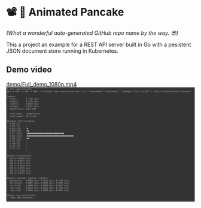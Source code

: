 # 📽 🥞 Animated Pancake
*(What a wonderful auto-generated GitHub repo name by the way. 😎)*

This a project an example for a REST API server built in Go with a pesistent JSON document store running in Kubernetes.

## Demo video
[demo/Full_demo_1080p.mp4](https://github.com/mystman/animated-pancake/blob/main/demo/Full_demo_1080p.mp4)
[![Demo](https://github.com/mystman/animated-pancake/blob/main/demo/Thumbnail.png)](https://github.com/mystman/animated-pancake/blob/main/demo/Full_demo_1080p.mp4)

